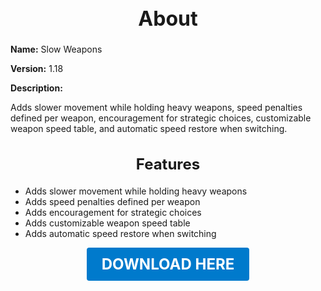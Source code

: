<h1 style="text-align:center; font-size:2rem; font-weight:bold;">About</h1>

**Name:**
Slow Weapons

**Version:**
1.18

**Description:**

Adds slower movement while holding heavy weapons, speed penalties defined per weapon, encouragement for strategic choices, customizable weapon speed table, and automatic speed restore when switching.

<h2 style="text-align:center; font-size:1.5rem; font-weight:bold;">Features</h2>

- Adds slower movement while holding heavy weapons
- Adds speed penalties defined per weapon
- Adds encouragement for strategic choices
- Adds customizable weapon speed table
- Adds automatic speed restore when switching





<p align="center"><a href="https://github.com/LiliaFramework/Modules/raw/refs/heads/gh-pages/slowweapons.zip" style="display:inline-block;padding:12px 24px;font-size:1.5rem;font-weight:bold;text-decoration:none;color:#fff;background-color:var(--md-primary-fg-color,#007acc);border-radius:4px;">DOWNLOAD HERE</a></p>